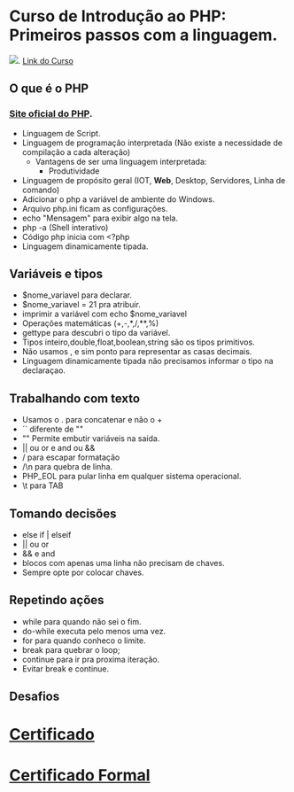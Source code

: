 # Curso de Introdução ao PHP: Primeiros passos com a linguagem.
![](https://www.alura.com.br/assets/api/share/curso-php-primeiros-passos.png).
[Link do Curso](https://cursos.alura.com.br/course/php-primeiros-passos)

## O que é o PHP
### [Site oficial do PHP](https://php.net/).
* Linguagem de Script.
* Linguagem de programação interpretada (Não existe a necessidade de compilação a cada alteração)
  * Vantagens de ser uma linguagem interpretada:
    * Produtividade
* Linguagem de propósito geral (IOT, **Web**, Desktop, Servidores, Linha de comando)
* Adicionar o php a variável de ambiente do Windows.
* Arquivo php.ini ficam as configurações.
* echo "Mensagem" para exibir algo na tela.
* php -a (Shell interativo)
* Código php inicia com <?php
* Linguagem dinamicamente tipada.

## Variáveis e tipos
* $nome_variavel para declarar.
* $nome_variavel = 21 pra atribuir.
* imprimir a variável com echo $nome_variavel
* Operações matemáticas (+,-,*,/,**,%)
* gettype para descubri o tipo da variável.
* Tipos inteiro,double,float,boolean,string são os tipos primitivos.
* Não usamos , e sim ponto para representar as casas decimais.
* Linguagem dinamicamente tipada não precisamos informar o tipo na declaraçao.


## Trabalhando com texto
* Usamos o . para concatenar e não o +
* ´´ diferente de ""
* "" Permite embutir variáveis na saída.
* || ou or e and ou &&
* / para escapar formatação
* /\n para quebra de linha.
* PHP_EOL para pular linha em qualquer sistema operacional.
* \t para TAB

## Tomando decisões
* else if | elseif
* || ou or
* && e and
* blocos com apenas uma linha não precisam de chaves.
* Sempre opte por colocar chaves.

## Repetindo ações
* while para quando não sei o fim.
* do-while executa pelo menos uma vez.
* for para quando conheco o limite.
* break para quebrar o loop;
* continue para ir pra proxima iteração.
* Evitar break e continue.

## Desafios

# [Certificado](https://cursos.alura.com.br/certificate/maisongalvao/php-primeiros-passos)
# [Certificado Formal](https://cursos.alura.com.br/user/maisongalvao/course/php-primeiros-passos/formalCertificate)







